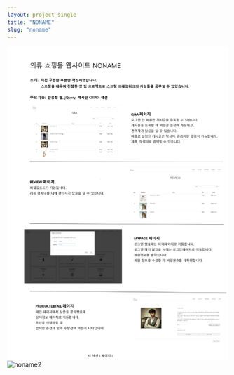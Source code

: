 ```yaml
---
layout: project_single
title: "NONAME"
slug: "noname"
---
```


![noname1](/static/projects/noname1.jpg "noname1")
![noname2](/noname2.jpg "noname2")
